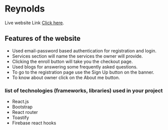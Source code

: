 # Reynolds

Live website Link [Click here](https://reynolds-gym-thowhidulislam.netlify.app).

## Features of the website
- Used email-password based authentication for registration and login.
- Services section will name the services the owner will provide.
- Clicking the enroll button will take you the checkout page.
- Used blogs for answering some frequently asked questions.
- To go to the registration page use the Sign Up button on the banner.
- To know about owner click on the About me button.


### list of technologies (frameworks, libraries) used in your project
- React.js
- Bootstrap
- React router
- Toastify
- Firebase react hooks
